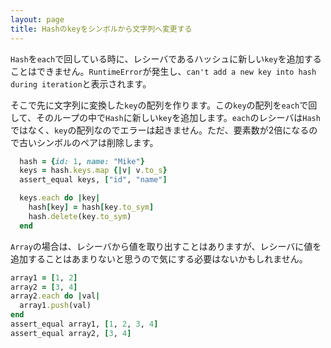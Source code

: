 ```yaml
---
layout: page
title: Hashのkeyをシンボルから文字列へ変更する
---
```


`Hash`を`each`で回している時に、レシーバであるハッシュに新しい`key`を追加することはできません。`RuntimeError`が発生し、`can't add a new key into hash during iteration`と表示されます。

そこで先に文字列に変換した`key`の配列を作ります。この`key`の配列を`each`で回して、そのループの中で`Hash`に新しい`key`を追加します。`each`のレシーバは`Hash`ではなく、`key`の配列なのでエラーは起きません。ただ、要素数が2倍になるので古いシンボルのペアは削除します。

```ruby
  hash = {id: 1, name: "Mike"}
  keys = hash.keys.map {|v| v.to_s}
  assert_equal keys, ["id", "name"]

  keys.each do |key|
    hash[key] = hash[key.to_sym]
    hash.delete(key.to_sym)
  end
```

`Array`の場合は、レシーバから値を取り出すことはありますが、レシーバに値を追加することはあまりないと思うので気にする必要はないかもしれません。

```ruby
array1 = [1, 2]
array2 = [3, 4]
array2.each do |val|
  array1.push(val)
end
assert_equal array1, [1, 2, 3, 4]
assert_equal array2, [3, 4]
```
